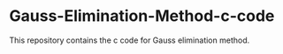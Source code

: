 # Gauss-Elimination-Method-c-code
This repository contains the c code for Gauss elimination method.
